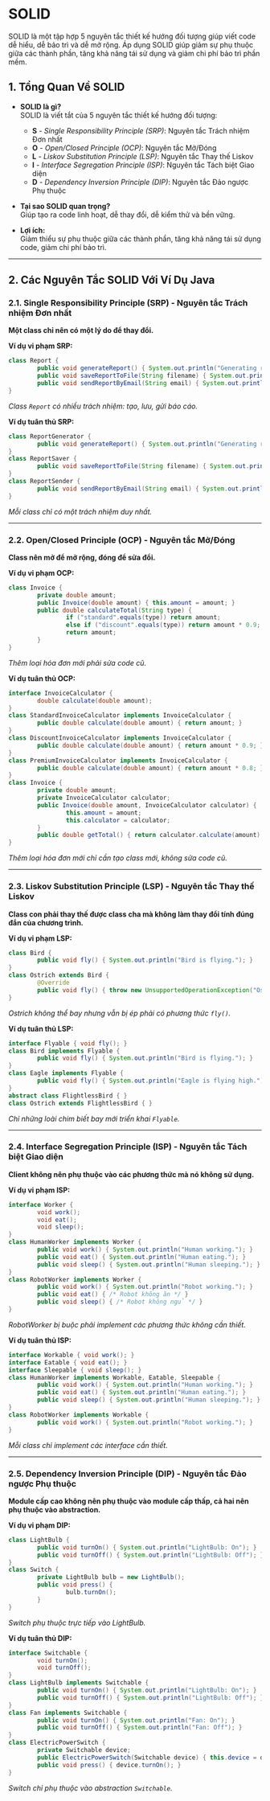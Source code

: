 # SOLID

SOLID là một tập hợp 5 nguyên tắc thiết kế hướng đối tượng giúp viết code dễ hiểu, dễ bảo trì và dễ mở rộng. Áp dụng SOLID giúp giảm sự phụ thuộc giữa các thành phần, tăng khả năng tái sử dụng và giảm chi phí bảo trì phần mềm.

## 1. Tổng Quan Về SOLID

-   **SOLID là gì?**  
     SOLID là viết tắt của 5 nguyên tắc thiết kế hướng đối tượng:

    -   **S** - _Single Responsibility Principle (SRP)_: Nguyên tắc Trách nhiệm Đơn nhất
    -   **O** - _Open/Closed Principle (OCP)_: Nguyên tắc Mở/Đóng
    -   **L** - _Liskov Substitution Principle (LSP)_: Nguyên tắc Thay thế Liskov
    -   **I** - _Interface Segregation Principle (ISP)_: Nguyên tắc Tách biệt Giao diện
    -   **D** - _Dependency Inversion Principle (DIP)_: Nguyên tắc Đảo ngược Phụ thuộc

-   **Tại sao SOLID quan trọng?**  
     Giúp tạo ra code linh hoạt, dễ thay đổi, dễ kiểm thử và bền vững.

-   **Lợi ích:**  
     Giảm thiểu sự phụ thuộc giữa các thành phần, tăng khả năng tái sử dụng code, giảm chi phí bảo trì.

---

## 2. Các Nguyên Tắc SOLID Với Ví Dụ Java

### 2.1. Single Responsibility Principle (SRP) - Nguyên tắc Trách nhiệm Đơn nhất

**Một class chỉ nên có một lý do để thay đổi.**

**Ví dụ vi phạm SRP:**

```java
class Report {
        public void generateReport() { System.out.println("Generating report..."); }
        public void saveReportToFile(String filename) { System.out.println("Saving report to " + filename); }
        public void sendReportByEmail(String email) { System.out.println("Sending report to " + email); }
}
```

_Class `Report` có nhiều trách nhiệm: tạo, lưu, gửi báo cáo._

**Ví dụ tuân thủ SRP:**

```java
class ReportGenerator {
        public void generateReport() { System.out.println("Generating report..."); }
}
class ReportSaver {
        public void saveReportToFile(String filename) { System.out.println("Saving report to " + filename); }
}
class ReportSender {
        public void sendReportByEmail(String email) { System.out.println("Sending report to " + email); }
}
```

_Mỗi class chỉ có một trách nhiệm duy nhất._

---

### 2.2. Open/Closed Principle (OCP) - Nguyên tắc Mở/Đóng

**Class nên mở để mở rộng, đóng để sửa đổi.**

**Ví dụ vi phạm OCP:**

```java
class Invoice {
        private double amount;
        public Invoice(double amount) { this.amount = amount; }
        public double calculateTotal(String type) {
                if ("standard".equals(type)) return amount;
                else if ("discount".equals(type)) return amount * 0.9;
                return amount;
        }
}
```

_Thêm loại hóa đơn mới phải sửa code cũ._

**Ví dụ tuân thủ OCP:**

```java
interface InvoiceCalculator {
        double calculate(double amount);
}
class StandardInvoiceCalculator implements InvoiceCalculator {
        public double calculate(double amount) { return amount; }
}
class DiscountInvoiceCalculator implements InvoiceCalculator {
        public double calculate(double amount) { return amount * 0.9; }
}
class PremiumInvoiceCalculator implements InvoiceCalculator {
        public double calculate(double amount) { return amount * 0.8; }
}
class Invoice {
        private double amount;
        private InvoiceCalculator calculator;
        public Invoice(double amount, InvoiceCalculator calculator) {
                this.amount = amount;
                this.calculator = calculator;
        }
        public double getTotal() { return calculator.calculate(amount); }
}
```

_Thêm loại hóa đơn mới chỉ cần tạo class mới, không sửa code cũ._

---

### 2.3. Liskov Substitution Principle (LSP) - Nguyên tắc Thay thế Liskov

**Class con phải thay thế được class cha mà không làm thay đổi tính đúng đắn của chương trình.**

**Ví dụ vi phạm LSP:**

```java
class Bird {
        public void fly() { System.out.println("Bird is flying."); }
}
class Ostrich extends Bird {
        @Override
        public void fly() { throw new UnsupportedOperationException("Ostrich cannot fly."); }
}
```

_Ostrich không thể bay nhưng vẫn bị ép phải có phương thức `fly()`._

**Ví dụ tuân thủ LSP:**

```java
interface Flyable { void fly(); }
class Bird implements Flyable {
        public void fly() { System.out.println("Bird is flying."); }
}
class Eagle implements Flyable {
        public void fly() { System.out.println("Eagle is flying high."); }
}
abstract class FlightlessBird { }
class Ostrich extends FlightlessBird { }
```

_Chỉ những loài chim biết bay mới triển khai `Flyable`._

---

### 2.4. Interface Segregation Principle (ISP) - Nguyên tắc Tách biệt Giao diện

**Client không nên phụ thuộc vào các phương thức mà nó không sử dụng.**

**Ví dụ vi phạm ISP:**

```java
interface Worker {
        void work();
        void eat();
        void sleep();
}
class HumanWorker implements Worker {
        public void work() { System.out.println("Human working."); }
        public void eat() { System.out.println("Human eating."); }
        public void sleep() { System.out.println("Human sleeping."); }
}
class RobotWorker implements Worker {
        public void work() { System.out.println("Robot working."); }
        public void eat() { /* Robot không ăn */ }
        public void sleep() { /* Robot không ngủ */ }
}
```

_RobotWorker bị buộc phải implement các phương thức không cần thiết._

**Ví dụ tuân thủ ISP:**

```java
interface Workable { void work(); }
interface Eatable { void eat(); }
interface Sleepable { void sleep(); }
class HumanWorker implements Workable, Eatable, Sleepable {
        public void work() { System.out.println("Human working."); }
        public void eat() { System.out.println("Human eating."); }
        public void sleep() { System.out.println("Human sleeping."); }
}
class RobotWorker implements Workable {
        public void work() { System.out.println("Robot working."); }
}
```

_Mỗi class chỉ implement các interface cần thiết._

---

### 2.5. Dependency Inversion Principle (DIP) - Nguyên tắc Đảo ngược Phụ thuộc

**Module cấp cao không nên phụ thuộc vào module cấp thấp, cả hai nên phụ thuộc vào abstraction.**

**Ví dụ vi phạm DIP:**

```java
class LightBulb {
        public void turnOn() { System.out.println("LightBulb: On"); }
        public void turnOff() { System.out.println("LightBulb: Off"); }
}
class Switch {
        private LightBulb bulb = new LightBulb();
        public void press() {
                bulb.turnOn();
        }
}
```

_Switch phụ thuộc trực tiếp vào LightBulb._

**Ví dụ tuân thủ DIP:**

```java
interface Switchable {
        void turnOn();
        void turnOff();
}
class LightBulb implements Switchable {
        public void turnOn() { System.out.println("LightBulb: On"); }
        public void turnOff() { System.out.println("LightBulb: Off"); }
}
class Fan implements Switchable {
        public void turnOn() { System.out.println("Fan: On"); }
        public void turnOff() { System.out.println("Fan: Off"); }
}
class ElectricPowerSwitch {
        private Switchable device;
        public ElectricPowerSwitch(Switchable device) { this.device = device; }
        public void press() { device.turnOn(); }
}
```

_Switch chỉ phụ thuộc vào abstraction `Switchable`._
